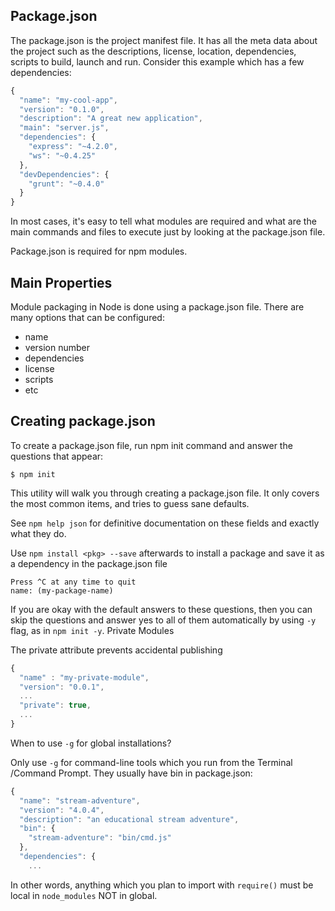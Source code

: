 ## Package.json

The package.json is the project manifest file. It has all the meta data about the project such as the descriptions, license, location, dependencies, scripts to build, launch and run. Consider this example which has a few dependencies:

```JavaScript
{
  "name": "my-cool-app",
  "version": "0.1.0",
  "description": "A great new application",
  "main": "server.js",
  "dependencies": {
    "express": "~4.2.0",
    "ws": "~0.4.25"
  },
  "devDependencies": {
    "grunt": "~0.4.0"
  }
}
```

In most cases, it's easy to tell what modules are required and what are the main commands and files to execute just by looking at the package.json file.

Package.json is required for npm modules.

## Main Properties

Module packaging in Node is done using a package.json file. There are many options that can be configured:

* name
* version number
* dependencies
* license
* scripts
* etc

## Creating package.json

To create a package.json file, run npm init command and answer the questions that appear:

`$ npm init`

This utility will walk you through creating a package.json
file.  It only covers the most common items, and tries to
guess sane defaults.

See `npm help json` for definitive documentation on these
fields and exactly what they do.

Use `npm install <pkg> --save` afterwards to install a package
and save it as a dependency in the package.json file

`Press ^C at any time to quit`  
`name: (my-package-name)`  

If you are okay with the default answers to these questions, then you can skip the questions and answer yes to all of them automatically by using `-y` flag, as in `npm init -y`.
Private Modules

The private attribute prevents accidental publishing

```JavaScript
{
  "name" : "my-private-module",
  "version": "0.0.1",
  ...
  "private": true,
  ...
}
```

When to use `-g` for global installations?

Only use `-g` for command-line tools which you run from the Terminal /Command Prompt. They usually have bin in package.json:

```JavaScript
{
  "name": "stream-adventure",
  "version": "4.0.4",
  "description": "an educational stream adventure",
  "bin": {
    "stream-adventure": "bin/cmd.js"
  },
  "dependencies": {
    ...
```

In other words, anything which you plan to import with `require()` must be local in `node_modules` NOT in global.
